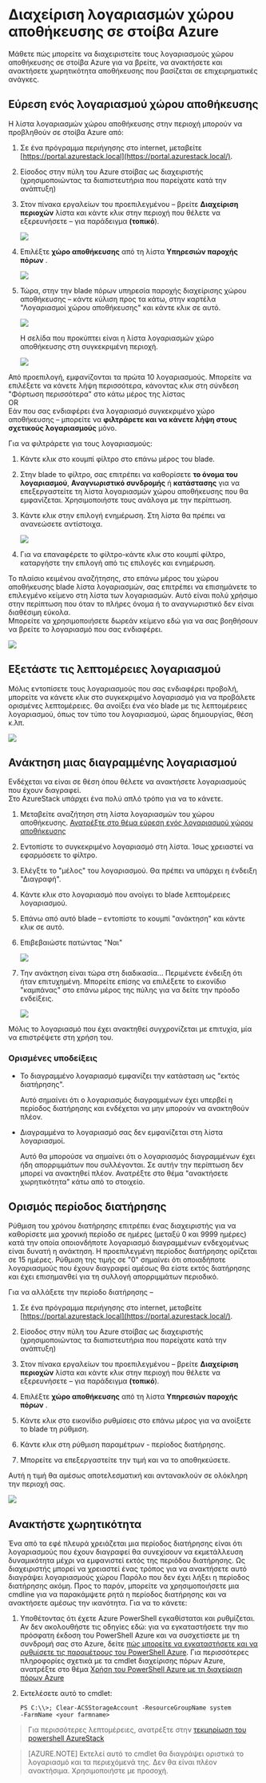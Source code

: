<properties
    pageTitle="Διαχείριση λογαριασμών αποθήκευσης στοίβας Azure | Microsoft Azure"
    description="Μάθετε πώς μπορείτε να βρείτε, να διαχειριστείτε, ανάκτηση και ανακτήσετε λογαριασμοί Azure στοίβας χώρου αποθήκευσης"
    services="azure-stack"
    documentationCenter=""
    authors="AniAnirudh"
    manager="darmour"
    editor=""/>

<tags
    ms.service="azure-stack"
    ms.workload="na"
    ms.tgt_pltfrm="na"
    ms.devlang="na"
    ms.topic="get-started-article"
    ms.date="09/26/2016"
    ms.author="anirudha"/>

# <a name="manage-storage-accounts-in-azure-stack"></a>Διαχείριση λογαριασμών χώρου αποθήκευσης σε στοίβα Azure

Μάθετε πώς μπορείτε να διαχειριστείτε τους λογαριασμούς χώρου αποθήκευσης σε στοίβα Azure για να βρείτε, να ανακτήσετε και ανακτήσετε χωρητικότητα αποθήκευσης που βασίζεται σε επιχειρηματικές ανάγκες.

## <a name="find-a-storage-account"></a>Εύρεση ενός λογαριασμού χώρου αποθήκευσης

Η λίστα λογαριασμών χώρου αποθήκευσης στην περιοχή μπορούν να προβληθούν σε στοίβα Azure από:

1.  Σε ένα πρόγραμμα περιήγησης στο internet, μεταβείτε [https://portal.azurestack.local](https://portal.azurestack.local/).

2.  Είσοδος στην πύλη του Azure στοίβας ως διαχειριστής (χρησιμοποιώντας τα διαπιστευτήρια που παρείχατε κατά την ανάπτυξη)

3.  Στον πίνακα εργαλείων του προεπιλεγμένου – βρείτε **Διαχείριση περιοχών** λίστα και κάντε κλικ στην περιοχή που θέλετε να εξερευνήσετε – για παράδειγμα **(τοπικό**).

    ![](media/azure-stack-manage-storage-accounts/image1.png)

4.  Επιλέξτε **χώρο αποθήκευσης** από τη λίστα **Υπηρεσιών παροχής πόρων** .

    ![](media/azure-stack-manage-storage-accounts/image2.png)

5.  Τώρα, στην την blade πόρων υπηρεσία παροχής διαχείρισης χώρου αποθήκευσης – κάντε κύλιση προς τα κάτω, στην καρτέλα "Λογαριασμοί χώρου αποθήκευσης" και κάντε κλικ σε αυτό.

    ![](media/azure-stack-manage-storage-accounts/image3.png)
    
    Η σελίδα που προκύπτει είναι η λίστα λογαριασμών χώρο αποθήκευσης στη συγκεκριμένη περιοχή.

    ![](media/azure-stack-manage-storage-accounts/image4.png)

Από προεπιλογή, εμφανίζονται τα πρώτα 10 λογαριασμούς. Μπορείτε να επιλέξετε να κάνετε λήψη περισσότερα, κάνοντας κλικ στη σύνδεση "Φόρτωση περισσότερα" στο κάτω μέρος της λίστας <br>
OR <br>
Εάν που σας ενδιαφέρει ένα λογαριασμό συγκεκριμένο χώρο αποθήκευσης – μπορείτε να **φιλτράρετε και να κάνετε λήψη στους σχετικούς λογαριασμούς** μόνο.<br>

Για να φιλτράρετε για τους λογαριασμούς:

1. Κάντε κλικ στο κουμπί φίλτρο στο επάνω μέρος του blade.

2. Στην blade το φίλτρο, σας επιτρέπει να καθορίσετε **το όνομα του λογαριασμού**,  **Αναγνωριστικό συνδρομής** ή **κατάστασης** για να επεξεργαστείτε τη λίστα λογαριασμών χώρου αποθήκευσης που θα εμφανίζεται. Χρησιμοποιήστε τους ανάλογα με την περίπτωση.

3. Κάντε κλικ στην επιλογή ενημέρωση. Στη λίστα θα πρέπει να ανανεώσετε αντίστοιχα.

    ![](media/azure-stack-manage-storage-accounts/image5.png)

4. Για να επαναφέρετε το φίλτρο-κάντε κλικ στο κουμπί φίλτρο, καταργήστε την επιλογή από τις επιλογές και ενημέρωση.

Το πλαίσιο κειμένου αναζήτησης, στο επάνω μέρος του χώρου αποθήκευσης blade λίστα λογαριασμών, σας επιτρέπει να επισημάνετε το επιλεγμένο κείμενο στη λίστα των λογαριασμών. Αυτό είναι πολύ χρήσιμο στην περίπτωση που όταν το πλήρες όνομα ή το αναγνωριστικό δεν είναι διαθέσιμη εύκολα.<br>
Μπορείτε να χρησιμοποιήσετε δωρεάν κείμενο εδώ για να σας βοηθήσουν να βρείτε το λογαριασμό που σας ενδιαφέρει.

![](media/azure-stack-manage-storage-accounts/image6.png)


## <a name="look-at-account-details"></a>Εξετάστε τις λεπτομέρειες λογαριασμού

Μόλις εντοπίσετε τους λογαριασμούς που σας ενδιαφέρει προβολή, μπορείτε να κάνετε κλικ στο συγκεκριμένο λογαριασμό για να προβάλετε ορισμένες λεπτομέρειες. Θα ανοίξει ένα νέο blade με τις λεπτομέρειες λογαριασμού, όπως τον τύπο του λογαριασμού, ώρας δημιουργίας, θέση κ.λπ.

![](media/azure-stack-manage-storage-accounts/image7.png)


## <a name="recover-a-deleted-account"></a>Ανάκτηση μιας διαγραμμένης λογαριασμού

Ενδέχεται να είναι σε θέση όπου θέλετε να ανακτήσετε λογαριασμούς που έχουν διαγραφεί.<br>
Στο AzureStack υπάρχει ένα πολύ απλό τρόπο για να το κάνετε.

1.  Μεταβείτε αναζήτηση στη λίστα λογαριασμών του χώρου αποθήκευσης. [Ανατρέξτε στο θέμα εύρεση ενός λογαριασμού χώρου αποθήκευσης](#find-a-storage-account)

2.  Εντοπίστε το συγκεκριμένο λογαριασμό στη λίστα. Ίσως χρειαστεί να εφαρμόσετε το φίλτρο.

3.  Ελέγξτε το "μέλος" του λογαριασμού. Θα πρέπει να υπάρχει η ένδειξη "Διαγραφή".

4.  Κάντε κλικ στο λογαριασμό που ανοίγει το blade λεπτομέρειες λογαριασμού.

5.  Επάνω από αυτό blade – εντοπίστε το κουμπί "ανάκτηση" και κάντε κλικ σε αυτό.

6.  Επιβεβαιώστε πατώντας "Ναι"

    ![](media/azure-stack-manage-storage-accounts/image8.png)

7.  Την ανάκτηση είναι τώρα στη διαδικασία... Περιμένετε ένδειξη ότι ήταν επιτυχημένη.
    Μπορείτε επίσης να επιλέξετε το εικονίδιο "καμπάνας" στο επάνω μέρος της πύλης για να δείτε την πρόοδο ενδείξεις.

    ![](media/azure-stack-manage-storage-accounts/image9.png)

  Μόλις το λογαριασμό που έχει ανακτηθεί συγχρονίζεται με επιτυχία, μία να επιστρέψετε στη χρήση του.

### <a name="some-gotchas"></a>Ορισμένες υποδείξεις

- Το διαγραμμένο λογαριασμό εμφανίζει την κατάσταση ως "εκτός διατήρησης".

  Αυτό σημαίνει ότι ο λογαριασμός διαγραμμένων έχει υπερβεί η περίοδος διατήρησης και ενδέχεται να μην μπορούν να ανακτηθούν πλέον.

- Διαγραμμένα το λογαριασμό σας δεν εμφανίζεται στη λίστα λογαριασμοί.

  Αυτό θα μπορούσε να σημαίνει ότι ο λογαριασμός διαγραμμένων έχει ήδη απορριμμάτων που συλλέγονται. Σε αυτήν την περίπτωση δεν μπορεί να ανακτηθεί πλέον. Ανατρέξτε στο θέμα "ανακτήσετε χωρητικότητα" κάτω από το στοιχείο.

## <a name="set-retention-period"></a>Ορισμός περίοδος διατήρησης

Ρύθμιση του χρόνου διατήρησης επιτρέπει ένας διαχειριστής για να καθορίσετε μια χρονική περίοδο σε ημέρες (μεταξύ 0 και 9999 ημέρες) κατά την οποία οποιονδήποτε λογαριασμό διαγραμμένων ενδεχομένως είναι δυνατή η ανάκτηση. Η προεπιλεγμένη περίοδος διατήρησης ορίζεται σε 15 ημέρες. Ρύθμιση της τιμής σε "0" σημαίνει ότι οποιαδήποτε λογαριασμούς που έχουν διαγραφεί αμέσως θα είστε εκτός διατήρησης και έχει επισημανθεί για τη συλλογή απορριμμάτων περιοδικό.

Για να αλλάξετε την περίοδο διατήρησης –

1.  Σε ένα πρόγραμμα περιήγησης στο internet, μεταβείτε [https://portal.azurestack.local](https://portal.azurestack.local/).

2.  Είσοδος στην πύλη του Azure στοίβας ως διαχειριστής (χρησιμοποιώντας τα διαπιστευτήρια που παρείχατε κατά την ανάπτυξη)

3.  Στον πίνακα εργαλείων του προεπιλεγμένου – βρείτε **Διαχείριση περιοχών** λίστα και κάντε κλικ στην περιοχή που θέλετε να εξερευνήσετε – για παράδειγμα **(τοπικό**).

4.  Επιλέξτε **χώρο αποθήκευσης** από τη λίστα **Υπηρεσιών παροχής πόρων** .

5.  Κάντε κλικ στο εικονίδιο ρυθμίσεις στο επάνω μέρος για να ανοίξετε το blade τη ρύθμιση.

6.  Κάντε κλικ στη ρύθμιση παραμέτρων - περίοδος διατήρησης.

7.  Μπορείτε να επεξεργαστείτε την τιμή και να το αποθηκεύσετε.

 Αυτή η τιμή θα αμέσως αποτελεσματική και αντανακλούν σε ολόκληρη την περιοχή σας.

![](media/azure-stack-manage-storage-accounts/image10.png)

## <a name="reclaim-capacity"></a>Ανακτήστε χωρητικότητα

Ένα από τα εφέ πλευρά χρειάζεται μια περίοδος διατήρησης είναι ότι λογαριασμούς που έχουν διαγραφεί θα συνεχίσουν να εκμετάλλευση δυναμικότητα μέχρι να εμφανιστεί εκτός της περιόδου διατήρησης. Ως διαχειριστής μπορεί να χρειαστεί ένας τρόπος για να ανακτήσετε αυτό διαγράψει λογαριασμούς χώρου Παρόλο που δεν έχει λήξει η περίοδος διατήρησης ακόμη. Προς το παρόν, μπορείτε να χρησιμοποιήσετε μια cmdline για να παρακάμψετε ρητά η περίοδος διατήρησης και να ανακτήσετε αμέσως την ικανότητα. Για να το κάνετε:

1.  Υποθέτοντας ότι έχετε Azure PowerShell εγκαθίσταται και ρυθμίζεται. Αν δεν ακολουθήστε τις οδηγίες εδώ: για να εγκαταστήσετε την πιο πρόσφατη έκδοση του PowerShell Azure και να συσχετίσετε με τη συνδρομή σας στο Azure, δείτε [πώς μπορείτε να εγκαταστήσετε και να ρυθμίσετε τις παραμέτρους του PowerShell Azure](http://azure.microsoft.com/documentation/articles/powershell-install-configure/).
    Για περισσότερες πληροφορίες σχετικά με τα cmdlet διαχείρισης πόρων Azure, ανατρέξτε στο θέμα [Χρήση του PowerShell Azure με τη διαχείριση πόρων Azure](http://go.microsoft.com/fwlink/?LinkId=394767)

2.  Εκτελέσετε αυτό το cmdlet:

    ```
    PS C:\\>; Clear-ACSStorageAccount -ResourceGroupName system
    -FarmName <your farmname>
    ```

> Για περισσότερες λεπτομέρειες, ανατρέξτε στην [τεκμηρίωση του powershell AzureStack](https://msdn.microsoft.com/library/mt637964.aspx)

> [AZURE.NOTE] Εκτελεί αυτό το cmdlet θα διαγράψει οριστικά το λογαριασμό και τα περιεχόμενά της. Δεν θα είναι πλέον ανακτήσιμα. Χρησιμοποιήστε με προσοχή.

